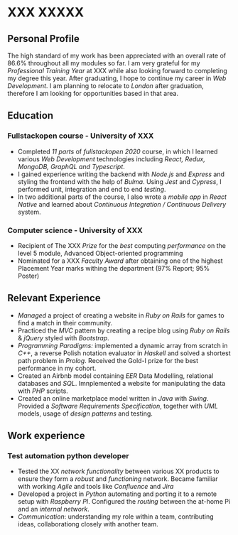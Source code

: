 # XXX XXXXX

## Personal Profile

The high standard of my work has been appreciated with an overall rate of 86.6% throughout all my modules so far. I am very grateful for my *Professional Training Year* at XXX while also looking forward to completing my degree this year. After graduating, I hope to continue my career in *Web Development*. I am planning to relocate to *London* after graduation, therefore I am looking for opportunities based in that area.

## Education

### Fullstackopen course - University of XXX

- Completed *11 parts* of *fullstackopen 2020* course, in which I learned various *Web Development* technologies including *React, Redux, MongoDB, GraphQL and Typescript*.
- I gained experience writing the backend with *Node.js* and *Express* and styling the frontend with the help of *Bulma*. Using *Jest* and *Cypress*, I performed unit, integration and end to end *testing*.
- In two additional parts of the course, I also wrote a *mobile app* in *React Native* and learned about *Continuous Integration / Continuous Delivery* system.

### Computer science - University of XXX

- Recipient of The XXX *Prize* for the *best* computing *performance* on the level 5 module, Advanced Object-oriented programming
- Nominated for a XXX *Faculty Award* after obtaining one of the highest Placement Year marks withing the department (97% Report; 95% Poster)

## Relevant Experience

- *Managed* a project of creating a website in *Ruby on Rails* for games to find a match in their community.
- Practiced the *MVC* pattern by creating a recipe blog using *Ruby on Rails* & *jQuery* styled with *Bootstrap*.
- *Programming Paradigms:* implemented a dynamic array from scratch in *C++*, a reverse Polish notation evaluator in *Haskell* and solved a shortest path problem in *Prolog*. Received the Gold-I prize for the best performance in my cohort.
- Created an Airbnb model containing *EER* Data Modelling, relational databases and *SQL*. Imnplemented a website for manipulating the data with *PHP* scripts.
- Created an online marketplace model written in *Java* with *Swing*. Provided a *Software Requirements Specification*, together with *UML* models, usage of *design patterns* and testing.

## Work experience

### Test automation python developer

- Tested the XX *network functionality* between various XX products to ensure they form a *robust* and *functioning* network. Became familiar with working *Agile* and tools like *Confluence* and *Jira*
- Developed a project in *Python* automating and porting it to a remote setup with *Raspberry PI*. Configured the *routing* between the at-home Pi and an *internal network*.
- *Communication*: understanding my role within a team, contributing ideas, collaborationg closely with another team.


